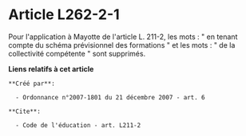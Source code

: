 # Article L262-2-1

Pour l'application à Mayotte de l'article L. 211-2, les mots : " en tenant compte du schéma prévisionnel des formations " et
les mots : " de la collectivité compétente " sont supprimés.

**Liens relatifs à cet article**

	**Créé par**:

	  - Ordonnance n°2007-1801 du 21 décembre 2007 - art. 6

	**Cite**:

	  - Code de l'éducation - art. L211-2
